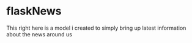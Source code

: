 # flaskNews
This right here is a model i created to simply bring up latest information about the news around us 
